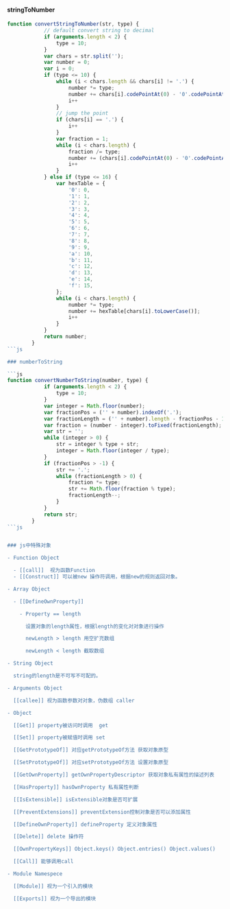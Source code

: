 #### stringToNumber
```js
function convertStringToNumber(str, type) {
            // default convert string to decimal
            if (arguments.length < 2) {
                type = 10;
            }
            var chars = str.split('');
            var number = 0;
            var i = 0;
            if (type <= 10) {
                while (i < chars.length && chars[i] != '.') {
                    number *= type;
                    number += chars[i].codePointAt(0) - '0'.codePointAt(0);
                    i++
                }
                // jump the point
                if (chars[i] == '.') {
                    i++
                }
                var fraction = 1;
                while (i < chars.length) {
                    fraction /= type;
                    number += (chars[i].codePointAt(0) - '0'.codePointAt(0)) * fraction;
                    i++
                }
            } else if (type <= 16) {
                var hexTable = {
                    '0': 0,
                    '1': 1,
                    '2': 2,
                    '3': 3,
                    '4': 4,
                    '5': 5,
                    '6': 6,
                    '7': 7,
                    '8': 8,
                    '9': 9,
                    'a': 10,
                    'b': 11,
                    'c': 12,
                    'd': 13,
                    'e': 14,
                    'f': 15,
                };
                while (i < chars.length) {
                    number *= type;
                    number += hexTable[chars[i].toLowerCase()];
                    i++
                }
            }
            return number;
        }
```js

### numberToString

```js
function convertNumberToString(number, type) {
            if (arguments.length < 2) {
                type = 10;
            }
            var integer = Math.floor(number);
            var fractionPos = ('' + number).indexOf('.');
            var fractionLength = ('' + number).length - fractionPos - 1;
            var fraction = (number - integer).toFixed(fractionLength);
            var str = '';
            while (integer > 0) {
                str = integer % type + str;
                integer = Math.floor(integer / type);
            }
            if (fractionPos > -1) {
                str += '.';
                while (fractionLength > 0) {
                    fraction *= type;
                    str += Math.floor(fraction % type);
                    fractionLength--;
                }
            }
            return str;
        }
```js


### js中特殊对象

- Function Object

  - [[call]]  视为函数Function
  - [[Construct]] 可以被new 操作符调用，根据new的规则返回对象。

- Array Object

  - [[DefineOwnProperty]] 

    - Property == length

      设置对象的length属性，根据length的变化对对象进行操作

      newLength > length 用空扩充数组

      newLength < length 截取数组

- String Object

  string的length是不可写不可配的。

- Arguments Object

  [[callee]] 视为函数参数对对象，伪数组 caller

- Object

  [[Get]] property被访问时调用  get

  [[Set]] property被赋值时调用 set

  [[GetPrototypeOf]] 对应getPrototypeOf方法 获取对象原型

  [[SetPrototypeOf]] 对应setPrototypeOf方法 设置对象原型

  [[GetOwnProperty]] getOwnPropertyDescriptor 获取对象私有属性的描述列表

  [[HasProperty]] hasOwnProperty 私有属性判断

  [[IsExtensible]] isExtensible对象是否可扩展

  [[PreventExtensions]] preventExtension控制对象是否可以添加属性

  [[DefineOwnProperty]] defineProperty 定义对象属性

  [[Delete]] delete 操作符

  [[OwnPropertyKeys]] Object.keys() Object.entries() Object.values()

  [[Call]] 能够调用call 

- Module Namespece

  [[Module]] 视为一个引入的模块

  [[Exports]] 视为一个导出的模块